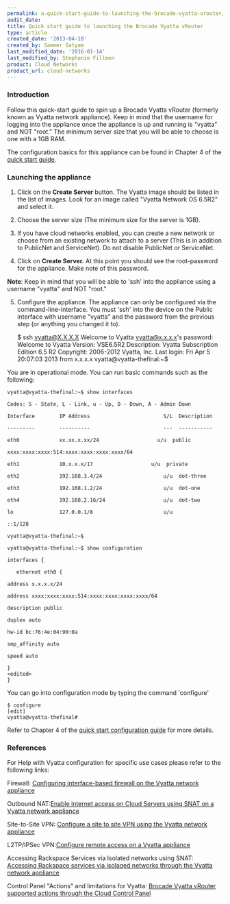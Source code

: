 ```yaml
---
permalink: a-quick-start-guide-to-launching-the-brocade-vyatta-vrouter/
audit_date:
title: Quick start guide to launching the Brocade Vyatta vRouter
type: article
created_date: '2013-04-18'
created_by: Sameer Satyam
last_modified_date: '2016-01-14'
last_modified_by: Stephanie Fillmon
product: Cloud Networks
product_url: cloud-networks
---
```


### Introduction

Follow this quick-start guide to spin up a Brocade Vyatta vRouter
(formerly known as Vyatta network appliance). Keep in mind that the
username for logging into the appliance once the appliance is up and
running is "vyatta" and NOT "root." The minimum server size that you
will be able to choose is one with a 1GB RAM.

The configuration basics for this appliance can be found in Chapter 4 of
the [quick start guide](https://bit.ly/ZrdYHq).

### Launching the appliance

1. Click on the **Create Server** button. The Vyatta image should be
listed in the list of images. Look for an image called "Vyatta Network
OS 6.5R2" and select it.

2. Choose the server size (The minimum size for the server is
1GB).

3. If you have cloud networks enabled, you can create a new
network or choose from an existing network to attach to a server (This
is in addition to PublicNet and ServiceNet).  Do not disable PublicNet
or ServiceNet.

4. Click on **Create Server.** At this point you should see the
root-password for the appliance. Make note of this password.

**Note**: Keep in mind that you will be able to 'ssh' into the appliance
using a username "vyatta" and NOT "root."

5. Configure the appliance. The appliance can only be configured
via the command-line-interface. You must 'ssh' into the device on the
Public interface with username "vyatta" and the password from the
previous step (or anything you changed it to).

    $ ssh vyatta@X.X.X.X
    Welcome to Vyatta
    vyatta@x.x.x.x's password:
    Welcome to Vyatta
    Version:      VSE6.5R2
    Description:  Vyatta Subscription Edition 6.5 R2
    Copyright:    2006-2012 Vyatta, Inc.
    Last login: Fri Apr  5 20:07:03 2013 from x.x.x.x
    vyatta@vyatta-thefinal:~$

You are in operational mode. You can run basic commands such as the
following:

    vyatta@vyatta-thefinal:~$ show interfaces

    Codes: S - State, L - Link, u - Up, D - Down, A - Admin Down

    Interface        IP Address                        S/L  Description

    ---------        ----------                        ---  -----------

    eth0             xx.xx.x.xx/24                   u/u  public

    xxxx:xxxx:xxxx:514:xxxx:xxxx:xxxx:xxxx/64

    eth1             10.x.x.x/17                   u/u  private

    eth2             192.168.3.4/24                    u/u  dot-three

    eth3             192.168.1.2/24                    u/u  dot-one

    eth4             192.168.2.16/24                   u/u  dot-two

    lo               127.0.0.1/8                       u/u

    ::1/128

    vyatta@vyatta-thefinal:~$

    vyatta@vyatta-thefinal:~$ show configuration

    interfaces {

       ethernet eth0 {

    address x.x.x.x/24

    address xxxx:xxxx:xxxx:514:xxxx:xxxx:xxxx:xxxx/64

    description public

    duplex auto

    hw-id bc:76:4e:04:90:0a

    smp_affinity auto

    speed auto

    }
    <edited>
    }


You can go into configuration mode by typing the command 'configure'

    $ configure
    [edit]
    vyatta@vyatta-thefinal#

Refer to Chapter 4 of the [quick start configuration guide](https://bit.ly/ZrdYHq) for more details.

### References

For Help with Vyatta configuration for specific use cases please refer
to the following links:

Firewall: [Configuring interface-based firewall on the Vyatta network appliance](/how-to/configuring-interface-based-firewall-on-the-vyatta-network-appliance)

Outbound
NAT:[Enable internet access on Cloud Servers using SNAT on a Vyatta network appliance](/how-to/enable-internet-access-on-cloud-servers-using-snat-on-a-vyatta-network-appliance)

Site-to-Site
VPN: [Configure a site to site VPN using the Vyatta network appliance](/how-to/configure-a-site-to-site-vpn-using-the-vyatta-network-appliance)

L2TP/IPSec
VPN:[Configure remote access on a Vyatta appliance](/how-to/configure-remote-access-vpn-service-on-a-vyatta-appliance)

Accessing Rackspace Services via Isolated networks using
SNAT: [Accessing Rackspace services via isolaged networks through the Vyatta network appliance](/how-to/accessing-rackspace-services-via-isolated-networks-through-the-vyatta-network-appliance)

Control Panel "Actions" and limitations for
Vyatta: [Brocade Vyatta vRouter supported actions through the Cloud Control Panel](/how-to/brocade-vyatta-vrouter-supported-actions-through-the-cloud-control-panel)
